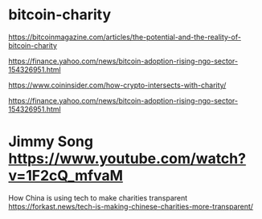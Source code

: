 # bitcoin-charity
https://bitcoinmagazine.com/articles/the-potential-and-the-reality-of-bitcoin-charity

https://finance.yahoo.com/news/bitcoin-adoption-rising-ngo-sector-154326951.html

https://www.coininsider.com/how-crypto-intersects-with-charity/

https://finance.yahoo.com/news/bitcoin-adoption-rising-ngo-sector-154326951.html



# Jimmy Song https://www.youtube.com/watch?v=1F2cQ_mfvaM


How China is using tech to make charities transparent https://forkast.news/tech-is-making-chinese-charities-more-transparent/
